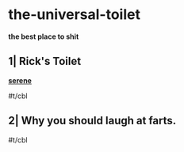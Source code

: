 # the-universal-toilet

**the best place to shit**


## 1| Rick's Toilet

**[serene](https://www.youtube.com/watch?v=MU4WlERyyBY)**

#t/cbl

## 2| Why you should laugh at farts.

#t/cbl
